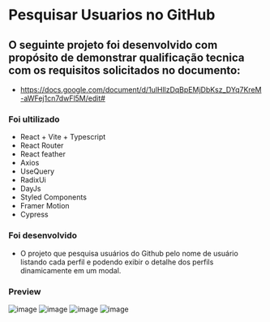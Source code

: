# Pesquisar Usuarios no GitHub

## O seguinte projeto foi desenvolvido com propósito de demonstrar qualificação tecnica com os requisitos solicitados no documento:
- https://docs.google.com/document/d/1ulHllzDqBpEMjDbKsz_DYq7KreM-aWFej1cn7dwFl5M/edit#

### Foi ultilizado
- React + Vite + Typescript
- React Router
- React feather
- Axios
- UseQuery
- RadixUi
- DayJs
- Styled Components
- Framer Motion
- Cypress

### Foi desenvolvido 
- O projeto que pesquisa usuários do Github pelo nome de usuário listando cada perfil e podendo exibir o detalhe dos perfils dinamicamente em um modal.

### Preview
![image](https://user-images.githubusercontent.com/46444941/221876131-ab138373-3e1b-46e1-a96e-c4e6128b1978.png)
![image](https://user-images.githubusercontent.com/46444941/221876225-f8ad3cd7-0fd7-4c47-945d-5e3298b21f3a.png)
![image](https://user-images.githubusercontent.com/46444941/221876307-2f8ec1c4-0306-4517-aabb-75f1ca7fcee2.png)
![image](https://user-images.githubusercontent.com/46444941/221876420-ac0bf308-0005-4061-8712-32f6b494e96c.png)


